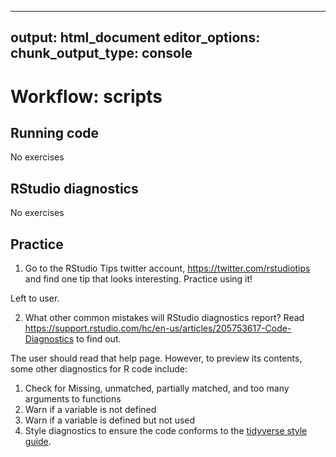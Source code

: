 
---
output: html_document
editor_options: 
  chunk_output_type: console
---

# Workflow: scripts


## Running code

No exercises

## RStudio diagnostics

No exercises

## Practice

1. Go to the RStudio Tips twitter account, https://twitter.com/rstudiotips and find one tip that looks interesting. Practice using it!

Left to user.

2. What other common mistakes will RStudio diagnostics report? Read https://support.rstudio.com/hc/en-us/articles/205753617-Code-Diagnostics to find out.

The user should read that help page. However, to preview its contents, some other diagnostics for R code include:

1. Check for Missing, unmatched, partially matched, and too many arguments to functions
2. Warn if a variable is not defined
3. Warn if a variable is defined but not used
4. Style diagnostics to ensure the code conforms to the [tidyverse style guide](http://adv-r.had.co.nz/Style.html).

